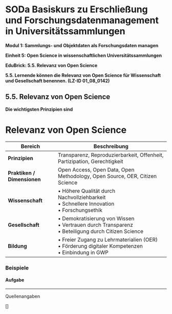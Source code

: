 <!--

author: Canan Hastik 
author: 
email:    
version:  v1
language: DE
lizenz: cc by
modultitel: Modul 1, Teil 1: Sammlungs- und Objektdaten als Forschungsdaten managen
eineit: 5
einheitstitel: Open Science in wissenschaftlichen Universitätssammlungen
lernziele:
* Lernende können Kodizes und Leitlinen zur Guten Wissenschaftlichen Praxis benennen. (LZ-ID 05_011_1031)

icon:     https://raw.githubusercontent.com/chastik/Beratung_Dateityp_Bild/refs/heads/main/SODa-Logo_full.svg
link:     https://raw.githubusercontent.com/chastik/Beratung/refs/heads/main/soda.css

comment:  WissKi SODA OERs

-->

# SODa Basiskurs zu Erschließung und Forschungsdatenmanagement in Universitätssammlungen

**Modul 1: Sammlungs- und Objektdaten als Forschungsdaten managen**

**Einheit 5: Open Science in wissenschaftlichen Universitätssammlungen**

**EduBrick: 5.5. Relevanz von Open Science**

**5.5. Lernende können die Relevanz von Open Science für Wissenschaft und Gesellschaft benennen. (LZ-ID 01_08_0142)**


## 5.5. Relevanz von Open Science


**Die wichtigsten Prinzipien sind** 

# Relevanz von Open Science

| Bereich                     | Beschreibung                                                                                 |
|----------------------------|----------------------------------------------------------------------------------------------|
| **Prinzipien**             | Transparenz, Reproduzierbarkeit, Offenheit, Partizipation, Gerechtigkeit                    |
| **Praktiken / Dimensionen**| Open Access, Open Data, Open Methodology, Open Source, OER, Citizen Science                 |
| **Wissenschaft**           | • Höhere Qualität durch Nachvollziehbarkeit<br>• Schnellere Innovation<br>• Forschungsethik |
| **Gesellschaft**           | • Demokratisierung von Wissen<br>• Vertrauen durch Transparenz<br>• Beteiligung durch Citizen Science |
| **Bildung**                | • Freier Zugang zu Lehrmaterialien (OER)<br>• Förderung digitaler Kompetenzen<br>• Einbindung in GWP |


  
### Beispiele


#### Aufgabe



-----------
Quellenangaben

[] 
